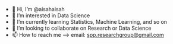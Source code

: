 - 👋 Hi, I’m @aisahaisah
- 👀 I’m interested in Data Science
- 🌱 I’m currently learning Statistics, Machine Learning, and so on
- 💞️ I’m looking to collaborate on Research or Data Science
- 📫 How to reach me --> email: spp.researchgroup@gmail.com

<!---
aisahaisah/aisahaisah is a ✨ special ✨ repository because its `README.md` (this file) appears on your GitHub profile.
You can click the Preview link to take a look at your changes.
--->

